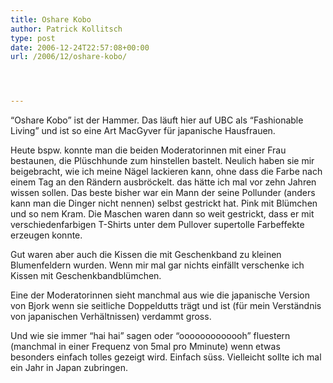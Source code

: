 ```yaml
---
title: Oshare Kobo
author: Patrick Kollitsch
type: post
date: 2006-12-24T22:57:08+00:00
url: /2006/12/oshare-kobo/




---
```

&#8220;Oshare Kobo&#8221; ist der Hammer. Das läuft hier auf UBC als &#8220;Fashionable Living&#8221; und ist so eine Art MacGyver für japanische Hausfrauen. 

Heute bspw. konnte man die beiden Moderatorinnen mit einer Frau bestaunen, die Plüschhunde zum hinstellen bastelt. Neulich haben sie mir beigebracht, wie ich meine Nägel lackieren kann, ohne dass die Farbe nach einem Tag an den Rändern ausbröckelt. das hätte ich mal vor zehn Jahren wissen sollen. Das beste bisher war ein Mann der seine Pollunder (anders kann man die Dinger nicht nennen) selbst gestrickt hat. Pink mit Blümchen und so nem Kram. Die Maschen waren dann so weit gestrickt, dass er mit verschiedenfarbigen T-Shirts unter dem Pullover supertolle Farbeffekte erzeugen konnte. 

Gut waren aber auch die Kissen die mit Geschenkband zu kleinen Blumenfeldern wurden. Wenn mir mal gar nichts einfällt verschenke ich Kissen mit Geschenkbandblümchen.

Eine der Moderatorinnen sieht manchmal aus wie die japanische Version von Bjork wenn sie seitliche Doppeldutts trägt und ist (für mein Verständnis von japanischen Verhältnissen) verdammt gross.

Und wie sie immer &#8220;hai hai&#8221; sagen oder &#8220;ooooooooooooh&#8221; fluestern (manchmal in einer Frequenz von 5mal pro Mminute) wenn etwas besonders einfach tolles gezeigt wird. Einfach süss. Vielleicht sollte ich mal ein Jahr in Japan zubringen.